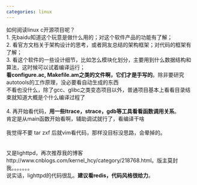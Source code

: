 ```yaml
---
categories: linux
---
```

<p>如何阅读linux c开源项目呢？<br />1. 先baidu知道这个玩意是做什么用的；对这个软件产品的功能有了解；<br />2. 看官方文档关于架构设计的思考，或者网友总结的架构框架；对代码的框架有了解；<br />3. 看这个软件的一些设计细节，比如怎么模块化划分，主要用到什么数据结构和算法，这时候可以试着编译运行；<br /><strong>看configure.ac, Makefile.am之类的文件啊，它们才是手写的</strong>。除非要研究autotools的工作原理，没必要看自动生成的东西<br />不看也没什么，除了gcc、glibc之类变态项目以外，普通项目基本上看看目录结束就知道大概是个什么编译过程了<br /><br />4. 再开始看代码，<strong>用一些ltrace，strace，gdb等工具看看函数调用关系</strong>。<br />肯定是从main函数开始看啊，辅助调试就行了，看编译干啥<br /><br />我觉得不要 tar zxf 后就vim看代码，那样没目标没思路，会晕掉的。<br /><br /><br />又是lighttpd，再次推荐我的博客http://www.cnblogs.com/kernel_hcy/category/218768.html。版主莫封我。。。。。。。<br />说实话，lighttpd的代码很乱。<strong>建议看redis，代码风格很给力</strong>。<br /><br /></p>